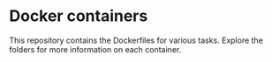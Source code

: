 # Docker containers

This repository contains the Dockerfiles for various tasks.
Explore the folders for more information on each container.
